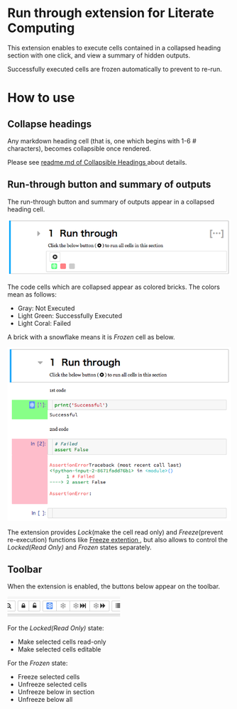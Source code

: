 Run through extension for Literate Computing
=========

This extension enables to execute cells contained in a collapsed heading section with one click, and view a summary of hidden outputs.

Successfully executed cells are frozen automatically to prevent to re-run.

# How to use

## Collapse headings

Any markdown heading cell (that is, one which begins with 1-6 # characters), becomes collapsible once rendered.

Please see [readme.md of Collapsible Headings ](https://github.com/ipython-contrib/jupyter_contrib_nbextensions/blob/master/src/jupyter_contrib_nbextensions/nbextensions/collapsible_headings/readme.md) about details.

## Run-through button and summary of outputs

The run-through button and summary of outputs appear in a collapsed heading cell.

![Collapsed View](icon.png)

The code cells which are collapsed appear as colored bricks.
The colors mean as follows:

- Gray: Not Executed
- Light Green: Successfully Executed
- Light Coral: Failed

A brick with a snowflake means it is *Frozen* cell as below.

![Expanded View](expanded.png)

The extension provides *Lock*(make the cell read only) and *Freeze*(prevent re-execution) functions like [Freeze extention ](https://github.com/ipython-contrib/jupyter_contrib_nbextensions/tree/master/src/jupyter_contrib_nbextensions/nbextensions/freeze), but also allows to control the *Locked(Read Only)* and *Frozen* states separately.

## Toolbar

When the extension is enabled, the buttons below appear on the toolbar.

![Unfreeze Buttons](unfreeze-buttons.png)

For the *Locked(Read Only)* state:

- Make selected cells read-only
- Make selected cells editable

For the *Frozen* state:

- Freeze selected cells
- Unfreeze selected cells
- Unfreeze below in section
- Unfreeze below all
